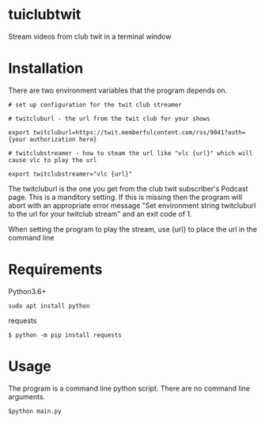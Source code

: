 # **tuiclubtwit**

Stream videos from club twit in a terminal window

# **Installation**

There are two environment variables that the program depends on.

`# set up configuration for the twit club streamer`

`# twitcluburl - the url from the twit club for your shows`

`export twitcluburl=https://twit.memberfulcontent.com/rss/9041?auth={your authorization here}`

`# twitclubstreamer - how to steam the url like "vlc {url}" which will cause vlc to play the url`

`export twitclubstreamer="vlc {url}"`

The twitcluburl is the one you get from the club twit subscriber's Podcast page. This is a manditory setting. If this is missing then the program will abort with an appropriate error message "Set environment string twitcluburl to the url for your twitclub stream" and an exit code of 1.

When setting the program to play the stream, use {url} to place the url in the command line
# **Requirements**

Python3.6+

`sudo apt install python`

requests

`$ python -m pip install requests`

# **Usage**

The program is a command line python script. There are no command line arguments.

`$python main.py`
